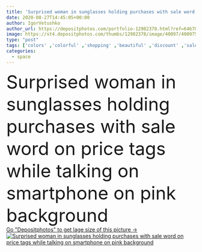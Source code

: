 ```yaml
---
title: 'Surprised woman in sunglasses holding purchases with sale word on price tags while talking on smartphone on pink background'
date: 2020-08-27T14:45:05+00:00
author: IgorVetushko
author_url: https://depositphotos.com/portfolio-12982378.html?ref=64678756
image: https://st4.depositphotos.com/thumbs/12982378/image/40097/400975688/api_thumb_450.jpg?forcejpeg=true
type: "post"
tags: ['colors' ,'colorful' ,'shopping' ,'beautiful' ,'discount' ,'sale' ,'customer' ,'caucasian' ,'connection' ,'technology' ,'accessory' ,'pink' ,'emotion' ,'hold' ,'woman' ,'call' ,'cellphone' ,'communication' ,'conversation' ,'talk' ,'wireless' ,'surprised' ,'sunglasses' ,'attractive' ,'letters' ,'gadget' ,'shocked' ,'symbols' ,'signs' ,'word' ,'use' ,'smartphone' ,'shopaholic' ,'purchases' ,'lettering' ,'copy space' ,'one person' ,'Studio Shot' ,'Mobile Phone' ,'young adult' ,'shopping bags' ,'Open Mouth' ,'price tags' ,'digital device' ]
categories: 
  - space
---
```

<div aling="center">
            <font size="60"> Surprised woman in sunglasses holding purchases with sale word on price tags while talking on smartphone on pink background</font>   
</div>
<div>
    <a href='https://depositphotos.com/400975688/stock-photo-surprised-woman-sunglasses-holding-purchases.html?ref=64678756' target=_blank > Go "Depositphotos" to get lage size of this picture ->
        <img href='https://depositphotos.com/400975688/stock-photo-surprised-woman-sunglasses-holding-purchases.html?ref=64678756' src='https://st4.depositphotos.com/12982378/40097/i/950/depositphotos_400975688-stock-photo-surprised-woman-sunglasses-holding-purchases.jpg?forcejpeg=true' alt='Surprised woman in sunglasses holding purchases with sale word on price tags while talking on smartphone on pink background' >
    </a>
</div>
